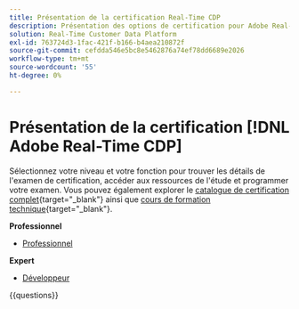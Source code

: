 ```yaml
---
title: Présentation de la certification Real-Time CDP
description: Présentation des options de certification pour Adobe Real-Time CDP
solution: Real-Time Customer Data Platform
exl-id: 763724d3-1fac-421f-b166-b4aea210872f
source-git-commit: cefdda546e5bc8e5462876a74ef78dd6689e2026
workflow-type: tm+mt
source-wordcount: '55'
ht-degree: 0%

---
```


# Présentation de la certification [!DNL Adobe Real-Time CDP]

Sélectionnez votre niveau et votre fonction pour trouver les détails de l&#39;examen de certification, accéder aux ressources de l&#39;étude et programmer votre examen. Vous pouvez également explorer le [catalogue de certification complet](https://certification.adobe.com/certifications){target="_blank"} ainsi que [cours de formation technique](https://certification.adobe.com/courses/?/courses){target="_blank"}.

**Professionnel**

* [Professionnel](https://certification.adobe.com/certification/real-time-cdp-business-practitioner-professional) <!--AD0-E602-->

**Expert**

* [Développeur](https://certification.adobe.com/certification/real-time-customer-data-platform-developer-expert) <!--AD0-E605-->

{{questions}}

